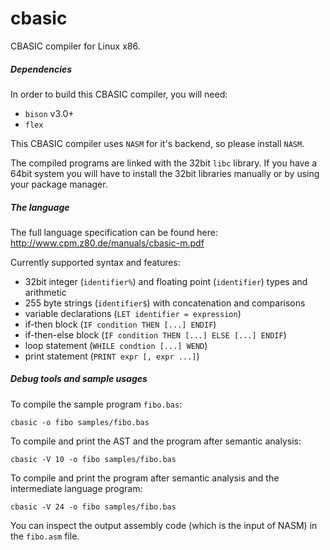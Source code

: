 # cbasic
CBASIC compiler for Linux x86.

##### Dependencies

In order to build this CBASIC compiler, you will need:
* ```bison``` v3.0+
* ```flex```

This CBASIC compiler uses ```NASM``` for it's backend, so please install ```NASM```.

The compiled programs are linked with the 32bit ```libc``` library. If you have a 64bit system you will have to install the 32bit libraries manually or by using your package manager.

##### The language

The full language specification can be found here: http://www.cpm.z80.de/manuals/cbasic-m.pdf

Currently supported syntax and features:
* 32bit integer (```identifier%```) and floating point (```identifier```) types and arithmetic
* 255 byte strings (```identifier$```) with concatenation and comparisons
* variable declarations (```LET identifier = expression```)
* if-then block (```IF condition THEN [...] ENDIF```)
* if-then-else block (```IF condition THEN [...] ELSE [...] ENDIF```)
* loop statement (```WHILE condtion [...] WEND```)
* print statement (```PRINT expr [, expr ...]```)

##### Debug tools and sample usages

To compile the sample program ```fibo.bas```:
```
cbasic -o fibo samples/fibo.bas
```

To compile and print the AST and the program after semantic analysis:
```
cbasic -V 10 -o fibo samples/fibo.bas
```

To compile and print the program after semantic analysis and the intermediate language program:
```
cbasic -V 24 -o fibo samples/fibo.bas
```

You can inspect the output assembly code (which is the input of NASM) in the ```fibo.asm``` file.
